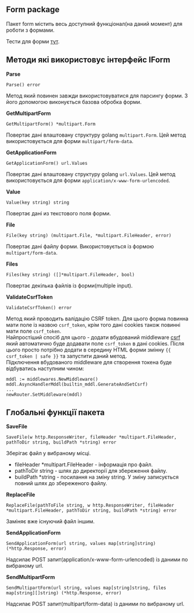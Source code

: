 ## Form package
Пакет form містить весь доступний функціонал(на даний момент) для роботи з формами.

Тести для форми [тут](https://github.com/uwine4850/foozy/tree/master/tests/formtest).

## Методи які використовує інтерфейс IForm
__Parse__
```
Parse() error
```
Метод який повинен завжди використовуватися для парсингу форми. З його допомогою виконується базова обробка форми.

__GetMultipartForm__
```
GetMultipartForm() *multipart.Form
```
Повертає дані влаштовану структуру golang ``multipart.Form``. Цей метод використовується для форми ``multipart/form-data``.

__GetApplicationForm__
```
GetApplicationForm() url.Values
```
Повертає дані влаштовану структуру golang ``url.Values``. Цей метод використовується для форми ``application/x-www-form-urlencoded``.

__Value__
```
Value(key string) string
```
Повертає дані из текстового поля форми.

__File__
```
File(key string) (multipart.File, *multipart.FileHeader, error)
```
Повертає дані файлу форми. Використовується із формою ``multipart/form-data``.

__Files__
```
Files(key string) ([]*multipart.FileHeader, bool)
```
Повертає декілька файлів із форми(multiple input).

__ValidateCsrfToken__
```
ValidateCsrfToken() error
```
Метод який проводить валідацію CSRF token. Для цього форма повинна мати поле із назвою ``csrf_token``, крім того дані cookies
також повинні мати поле ``csrf_token``.<br>
Найпростіший спосіб для цього - додати вбудований middleware [csrf](https://github.com/uwine4850/foozy/blob/master/docs/ua/builtin/builtin_mddl/csrf.md) який автоматично буде додавати поле ``csrf_token`` в дані cookies.
Після цього просто потрібно додати в середину HTML форми змінну ``{{ csrf_token | safe }}`` та запустити даний метод.<br>
Підключення вбудованого middleware для створення токена буде відбуватись наступним чином:
```
mddl := middlewares.NewMiddleware()
mddl.AsyncHandlerMddl(builtin_mddl.GenerateAndSetCsrf)
...
newRouter.SetMiddleware(mddl)
```

## Глобальні функції пакета

__SaveFile__
```
SaveFile(w http.ResponseWriter, fileHeader *multipart.FileHeader, pathToDir string, buildPath *string) error
```
Зберігає файл у вибраному місці.
* fileHeader *multipart.FileHeader - інформація про файл.
* pathToDir string - шлях до директорії для збереження файлу.
* buildPath *string - посилання на зміну string. У зміну записується повний шлях до збереженого файлу.

__ReplaceFile__
```
ReplaceFile(pathToFile string, w http.ResponseWriter, fileHeader *multipart.FileHeader, pathToDir string, buildPath *string) error
```
Заміняє вже існуючий файл іншим.

__SendApplicationForm__
```
SendApplicationForm(url string, values map[string]string) (*http.Response, error)
```
Надсилає POST запит(application/x-www-form-urlencoded) із даними по вибраному url.

__SendMultipartForm__
```
SendMultipartForm(url string, values map[string]string, files map[string][]string) (*http.Response, error)
```
Надсилає POST запит(multipart/form-data) із даними по вибраному url.
